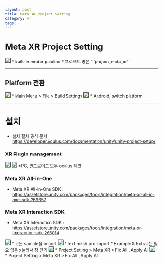 ```yaml
---
layout: post
title: Meta XR Project Setting
category: vr
tags:
---
```


# Meta XR Project Setting

<img style='border:solid 1px black;' src="https://image.onethelab.com/resized/1725486039.jpg" />
* built-in render pipeline
* 프로젝트 명은 ```project_meta_xr```

---

## Platform 전환

<img style='border:solid 1px black;' src="https://image.onethelab.com/resized/1725463974.jpg" />
* Main Menu > File > Build Settings

<img style='border:solid 1px black;' src="https://image.onethelab.com/resized/1725464180.jpg" />
* Android, switch platform

---

# 설치
* 설치 절차 공식 문서 : <https://developer.oculus.com/documentation/unity/unity-project-setup/>

### XR Plugin management
<img style='border:solid 1px black;' src="https://image.onethelab.com/resized/1725487126.jpg" />

<img style='border:solid 1px black;' src="https://image.onethelab.com/resized/1725487331.jpg" />
*PC, 안드로이드 모두 oculus 체크

### Meta XR All-in-One
* Meta XR All-in-One SDK : <https://assetstore.unity.com/packages/tools/integration/meta-xr-all-in-one-sdk-269657>

### Meta XR Interaction SDK
* Meta XR Interaction SDK : <https://assetstore.unity.com/packages/tools/integration/meta-xr-interaction-sdk-265014>

<img style='border:solid 1px black;' src="https://image.onethelab.com/resized/1725460721.jpg" />
* 모든 sample을 import

<img style='border:solid 1px black;' src="https://image.onethelab.com/resized/1725460790.jpg" />
* text mesh pro import
* Example & Extras는 필요 없음 x눌러서 창 닫기

<img style='border:solid 1px black;' src="https://image.onethelab.com/resized/1725464318.jpg" />
* Project Setting > Meta XR > Fix All , Apply All

<img style='border:solid 1px black;' src="https://image.onethelab.com/resized/1725463701.jpg" />
* Project Setting > Meta XR > Fix All , Apply All